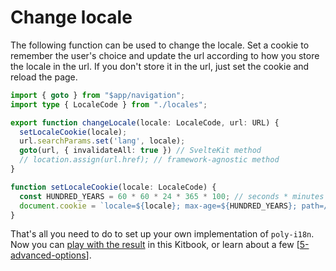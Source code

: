 # Change locale

The following function can be used to change the locale. Set a cookie to remember the user's choice and update the url according to how you store the locale in the url. If you don't store it in the url, just set the cookie and reload the page.

```ts title="lib/poly-i18n/changeLocale.ts"
import { goto } from "$app/navigation";
import type { LocaleCode } from "./locales";

export function changeLocale(locale: LocaleCode, url: URL) {
  setLocaleCookie(locale);
  url.searchParams.set('lang', locale);
  goto(url, { invalidateAll: true }) // SvelteKit method
  // location.assign(url.href); // framework-agnostic method
}

function setLocaleCookie(locale: LocaleCode) {
  const HUNDRED_YEARS = 60 * 60 * 24 * 365 * 100; // seconds * minutes * hours * days * years
  document.cookie = `locale=${locale}; max-age=${HUNDRED_YEARS}; path=/; samesite=strict`;
}
```

That's all you need to do to set up your own implementation of `poly-i18n`. Now you can [play with the result](/kitbook/routes/+page) in this Kitbook, or learn about a few [[5-advanced-options]].

[//begin]: # "Autogenerated link references for markdown compatibility"
[5-advanced-options]: 5-advanced-options.md "Advanced Options"
[//end]: # "Autogenerated link references"
